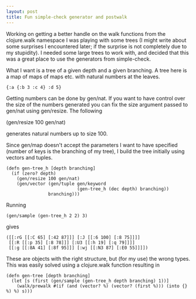```yaml
---
layout: post
title: Fun simple-check generator and postwalk
---
```


Working on getting a better handle on the walk functions from the
clojure.walk namespace I was playing with some trees (I might write
about some surprises I encountered later; if the surprise is not
completely due to my stupidity).  I needed some large trees to work
with, and decided that this was a great place to use the generators
from simple-check.

What I want is a tree of a given depth and a given branching.  A tree
here is a map of maps of maps etc. with natural numbers at the leaves.

    {:a {:b 3 :c 4} :d 5}

Getting numbers can be done by gen/nat.  If you want to have control
over the size of the numbers generated you can fix the size argument
passed to gen/nat using gen/resize.  The following

   (gen/resize 100 gen/nat)

generates natural numbers up to size 100.

Since gen/map doesn't accept the parameters I want to have specified
(number of keys is the branching of my tree), I build the tree
initially using vectors and tuples.

    (defn gen-tree_h [depth branching]
      (if (zero? depth)
        (gen/resize 100 gen/nat)
        (gen/vector (gen/tuple gen/keyword
                               (gen-tree_h (dec depth) branching))
                    branching)))

Running

    (gen/sample (gen-tree_h 2 2) 3)

gives

    ([[:rG [[:C 65] [:42 87]]] [:J [[:6 100] [:8 75]]]]
     [[:R [[:p 35] [:8 78]]] [:U3 [[:h 19] [:q 79]]]]
     [[:g [[:8A 41] [:8f 95]]] [:wj [[:N3 87] [:E0 55]]]])

These are objects with the right structure, but (for my use) the wrong
types.  This was easily solved using a clojure.walk function resulting
in

    (defn gen-tree [depth branching]
      (let [s (first (gen/sample (gen-tree_h depth branching) 1))]
        (walk/prewalk #(if (and (vector? %) (vector? (first %))) (into {} %) %) s)))
